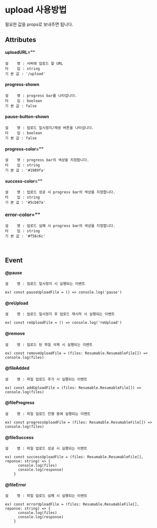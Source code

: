 # upload 사용방법

필요한 값을 props로 보내주면 됩니다.
  
## Attributes

#### uploadURL=""
    설    명 : 서버에 업로드 할 URL
    타    입 : string
    기 본 값 : '/upload'

#### progress-shown
    설    명 : progress bar를 나타냅니다.
    타    입 : boolean
    기 본 값 : false

#### pause-button-shown
    설    명 : 업로드 일시정지/재생 버튼을 나타냅니다.
    타    입 : boolean
    기 본 값 : false

#### progress-color=""
    설    명 : progress bar의 색상을 지정합니다.
    타    입 : string
    기 본 값 : '#1989fa'

#### success-color=""
    설    명 : 업로드 성공 시 progress bar의 색상을 지정합니다.
    타    입 : string
    기 본 값 : '#5cb87a'

### error-color=""
    설    명 : 업로드 실패 시 progress bar의 색상을 지정합니다.
    타    입 : string
    기 본 값 : '#f56c6c'

<br>

## Event

#### @pause
    설    명 : 업로드 일시정지 시 실행되는 이벤트

    ex) const pauseUploadFile = () => console.log('pause')

#### @reUpload
    설    명 : 업로드 일시정지 후 업로드 재시작 시 실행되는 이벤트

    ex) const reUploadFile = () => console.log('reUpload') 

#### @remove
    설    명 : 업로드 된 파일 삭제 시 실행되는 이벤트

    ex) const removeUploadFile = (files: Resumable.ResumableFile[]) => console.log(files) 

#### @fileAdded
    설    명 : 파일 업로드 추가 시 실행되는 이벤트

    ex) const addUploadFile = (files: Resumable.ResumableFile[]) => console.log(files) 

#### @fileProgress
    설    명 : 파일 업로드 진행 중에 실행되는 이벤트

    ex) const progressUploadFile = (files: Resumable.ResumableFile[]) => console.log(files) 

#### @fileSuccess
    설    명 : 파일 업로드 성공 시 실행되는 이벤트

    ex) const successUploadFile = (files: Resumable.ResumableFile[], reponse: string) => {
          console.log(files)
          console.log(response)
        } 

#### @fileError
    설    명 : 파일 업로드 실패 시 실행되는 이벤트

    ex) const errorUploadFile = (files: Resumable.ResumableFile[], reponse: string) => {
          console.log(files)
          console.log(response)
        } 

    
